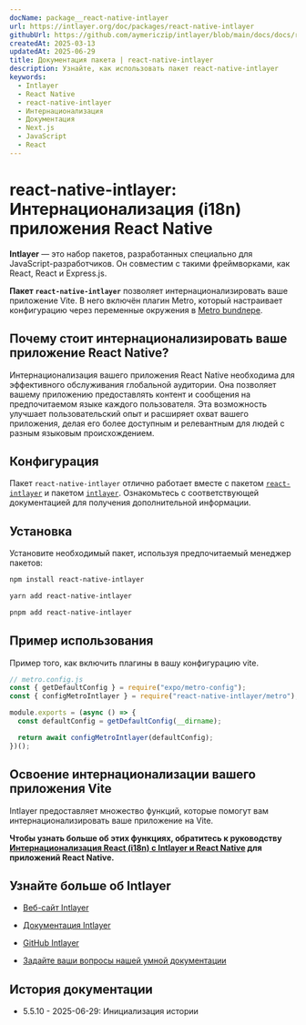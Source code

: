 ```yaml
---
docName: package__react-native-intlayer
url: https://intlayer.org/doc/packages/react-native-intlayer
githubUrl: https://github.com/aymericzip/intlayer/blob/main/docs/docs/ru/packages/react-native-intlayer/index.md
createdAt: 2025-03-13
updatedAt: 2025-06-29
title: Документация пакета | react-native-intlayer
description: Узнайте, как использовать пакет react-native-intlayer
keywords:
  - Intlayer
  - React Native
  - react-native-intlayer
  - Интернационализация
  - Документация
  - Next.js
  - JavaScript
  - React
---
```


# react-native-intlayer: Интернационализация (i18n) приложения React Native

**Intlayer** — это набор пакетов, разработанных специально для JavaScript-разработчиков. Он совместим с такими фреймворками, как React, React и Express.js.

**Пакет `react-native-intlayer`** позволяет интернационализировать ваше приложение Vite. В него включён плагин Metro, который настраивает конфигурацию через переменные окружения в [Metro bundлере](https://docs.expo.dev/guides/customizing-metro/).

## Почему стоит интернационализировать ваше приложение React Native?

Интернационализация вашего приложения React Native необходима для эффективного обслуживания глобальной аудитории. Она позволяет вашему приложению предоставлять контент и сообщения на предпочитаемом языке каждого пользователя. Эта возможность улучшает пользовательский опыт и расширяет охват вашего приложения, делая его более доступным и релевантным для людей с разным языковым происхождением.

## Конфигурация

Пакет `react-native-intlayer` отлично работает вместе с пакетом [`react-intlayer`](https://github.com/aymericzip/intlayer/blob/main/docs/docs/ru/packages/react-intlayer/index.md) и пакетом [`intlayer`](https://github.com/aymericzip/intlayer/blob/main/docs/docs/ru/packages/intlayer/index.md). Ознакомьтесь с соответствующей документацией для получения дополнительной информации.

## Установка

Установите необходимый пакет, используя предпочитаемый менеджер пакетов:

```bash packageManager="npm"
npm install react-native-intlayer
```

```bash packageManager="yarn"
yarn add react-native-intlayer
```

```bash packageManager="pnpm"
pnpm add react-native-intlayer
```

## Пример использования

Пример того, как включить плагины в вашу конфигурацию vite.

```js
// metro.config.js
const { getDefaultConfig } = require("expo/metro-config");
const { configMetroIntlayer } = require("react-native-intlayer/metro");

module.exports = (async () => {
  const defaultConfig = getDefaultConfig(__dirname);

  return await configMetroIntlayer(defaultConfig);
})();
```

## Освоение интернационализации вашего приложения Vite

Intlayer предоставляет множество функций, которые помогут вам интернационализировать ваше приложение на Vite.

**Чтобы узнать больше об этих функциях, обратитесь к руководству [Интернационализация React (i18n) с Intlayer и React Native](https://github.com/aymericzip/intlayer/blob/main/docs/docs/ru/intlayer_with_react_native+expo.md) для приложений React Native.**

## Узнайте больше об Intlayer

- [Веб-сайт Intlayer](https://intlayer.org)
- [Документация Intlayer](https://intlayer.org/doc)
- [GitHub Intlayer](https://github.com/aymericzip/intlayer)

- [Задайте ваши вопросы нашей умной документации](https://intlayer.org/docchat)

## История документации

- 5.5.10 - 2025-06-29: Инициализация истории
